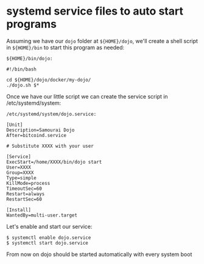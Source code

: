 # systemd service files to auto start programs

Assuming we have our `dojo` folder at `${HOME}/dojo`, we'll create a shell script in `${HOME}/bin` to start this program as needed:

```
${HOME}/bin/dojo:

#!/bin/bash

cd ${HOME}/dojo/docker/my-dojo/
./dojo.sh $*
```

Once we have our little script we can create the service script in /etc/systemd/system:

```
/etc/systemd/system/dojo.service:

[Unit]
Description=Samourai Dojo
After=bitcoind.service

# Substitute XXXX with your user

[Service]
ExecStart=/home/XXXX/bin/dojo start
User=XXXX
Group=XXXX
Type=simple
KillMode=process
TimeoutSec=60
Restart=always
RestartSec=60

[Install]
WantedBy=multi-user.target
```

Let's enable and start our service:

```
$ systemctl enable dojo.service
$ systemctl start dojo.service
```

From now on dojo should be started automatically with every system boot
